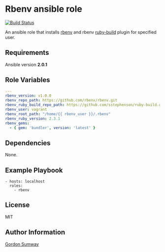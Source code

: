 Rbenv ansible role
=========
[![Build Status](https://travis-ci.org/spitfast/ansible-role-rbenv.svg?branch=master)](https://travis-ci.org/spitfast/ansible-role-rbenv)

An ansible role that installs [rbenv](https://github.com/rbenv/rbenv) and rbenv [ruby-build](https://github.com/rbenv/ruby-build) plugin for specified user.

Requirements
------------

Ansible version **2.0.1**

Role Variables
--------------
```yaml
---
rbenv_version: v1.0.0
rbenv_repo_path: https://github.com/rbenv/rbenv.git
rbenv_ruby_build_repo_path: https://github.com/sstephenson/ruby-build.git
rbenv_user: vagrant
rbenv_root_path: "/home/{{ rbenv_user }}/.rbenv"
rbenv_ruby_version: 2.3.1
rbenv_gems:
  - { gem: 'bundler', version: 'latest' }
```

Dependencies
------------

None.

Example Playbook
----------------

    - hosts: localhost
  	  roles:
    	- rbenv

License
-------

MIT

Author Information
------------------

[Gordon Sumway](https://github.com/spitfast/)
